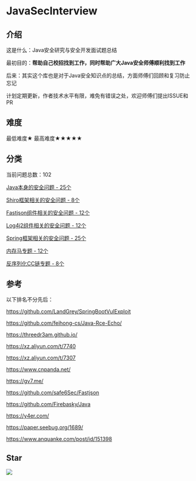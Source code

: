 # JavaSecInterview

## 介绍

这是什么：Java安全研究与安全开发面试题总结

最初目的：**帮助自己校招找到工作，同时帮助广大Java安全师傅顺利找到工作**

后来：其实这个库也是对于Java安全知识点的总结，方面师傅们回顾和复习防止忘记

计划定期更新，作者技术水平有限，难免有错误之处，欢迎师傅们提出ISSUE和PR

## 难度

最低难度★   最高难度★★★★★

## 分类

当前问题总数：102

[Java本身的安全问题 - 25个](https://github.com/4ra1n/JavaSecInterview/tree/master/java)

[Shiro框架相关的安全问题 - 8个](https://github.com/4ra1n/JavaSecInterview/tree/master/shiro)

[Fastjson组件相关的安全问题 - 12个](https://github.com/4ra1n/JavaSecInterview/tree/master/fastjson)

[Log4j2组件相关的安全问题 - 12个](https://github.com/4ra1n/JavaSecInterview/tree/master/log4j2)

[Spring框架相关的安全问题 - 25个](https://github.com/4ra1n/JavaSecInterview/tree/master/spring)

[内存马专题 - 12个](https://github.com/4ra1n/JavaSecInterview/tree/master/memshell)

[反序列化CC链专题 - 8个](https://github.com/4ra1n/JavaSecInterview/tree/master/cc)

## 参考

以下排名不分先后：

https://github.com/LandGrey/SpringBootVulExploit

https://github.com/feihong-cs/Java-Rce-Echo/

https://threedr3am.github.io/

https://xz.aliyun.com/t/7740

https://xz.aliyun.com/t/7307

https://www.cnpanda.net/

https://gv7.me/

https://github.com/safe6Sec/Fastjson

https://github.com/Firebasky/Java

https://y4er.com/

https://paper.seebug.org/1689/

https://www.anquanke.com/post/id/151398

## Star

![](https://starchart.cc/4ra1n/JavaSecInterview.svg)
